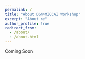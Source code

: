 ```yaml
---
permalink: /
title: "About DGM4MICCAI Workshop"
excerpt: "About me"
author_profile: true
redirect_from: 
  - /about/
  - /about.html
---
```


Coming Soon
